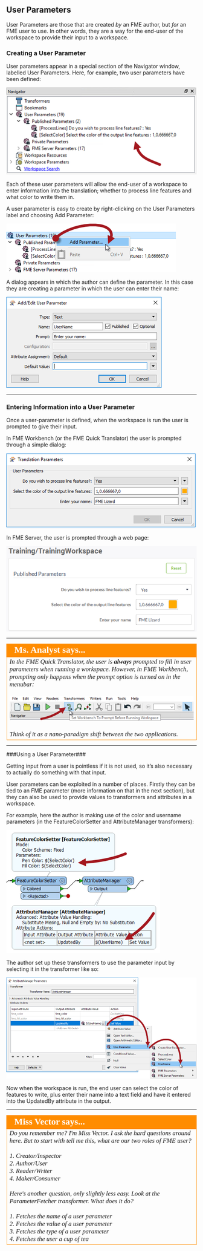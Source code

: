 ## User Parameters ##

User Parameters are those that are created *by* an FME author, but *for* an FME user to use. In other words, they are a way for the end-user of the workspace to provide their input to a workspace.


### Creating a User Parameter ###
User parameters appear in a special section of the Navigator window, labelled User Parameters. Here, for example, two user parameters have been defined:

![](./Images/Img1.003.UserParametersInNavigator.png)

Each of these user parameters will allow the end-user of a workspace to enter information into the translation; whether to process line features and what color to write them in. 

A user parameter is easy to create by right-clicking on the User Parameters label and choosing Add Parameter:

![](./Images/Img1.004.RightClickAddParameter.png)

A dialog appears in which the author can define the parameter. In this case they are creating a parameter in which the user can enter their name:

![](./Images/Img1.005.DefiningUserParameter.png)

---

### Entering Information into a User Parameter ###
Once a user-parameter is defined, when the workspace is run the user is prompted to give their input. 

In FME Workbench (or the FME Quick Translator) the user is prompted through a simple dialog:

![](./Images/Img1.006.UserParameterDialog.png)

In FME Server, the user is prompted through a web page:

![](./Images/Img1.007.UserParameterServer.png)


---

<!--Person X Says Section-->

<table style="border-spacing: 0px">
<tr>
<td style="vertical-align:middle;background-color:darkorange;border: 2px solid darkorange">
<i class="fa fa-quote-left fa-lg fa-pull-left fa-fw" style="color:white;padding-right: 12px;vertical-align:text-top"></i>
<span style="color:white;font-size:x-large;font-weight: bold;font-family:serif">Ms. Analyst says...</span>
</td>
</tr>

<tr>
<td style="border: 1px solid darkorange">
<span style="font-family:serif; font-style:italic; font-size:larger">
In the FME Quick Translator, the user is <strong>always</strong> prompted to fill in user parameters when running a workspace. However, in FME Workbench, prompting only happens when the prompt option is turned on in the menubar:
<br><br><img src="./Images/Img1.008.PromptOption.png">
<br><br>Think of it as a nano-paradigm shift between the two applications.
</span>
</td>
</tr>
</table>

---

###Using a User Parameter###

Getting input from a user is pointless if it is not used, so it’s also necessary to actually do something with that input.

User parameters can be exploited in a number of places. Firstly they can be tied to an FME parameter (more information on that in the next section), but they can also be used to provide values to transformers and attributes in a workspace.

For example, here the author is making use of the color and username parameters (in the FeatureColorSetter and AttributeManager transformers):


![](./Images/Img1.009.UsingUserParameterInput.png)


The author set up these transformers to use the parameter input by selecting it in the transformer like so:

![](./Images/Img1.010.SelectingUserParameterInput.png)

Now when the workspace is run, the end user can select the color of features to write, plus enter their name into a text field and have it entered into the UpdatedBy attribute in the output.

---

<!--Person X Says Section-->

<table style="border-spacing: 0px">
<tr>
<td style="vertical-align:middle;background-color:darkorange;border: 2px solid darkorange">
<i class="fa fa-quote-left fa-lg fa-pull-left fa-fw" style="color:white;padding-right: 12px;vertical-align:text-top"></i>
<span style="color:white;font-size:x-large;font-weight: bold;font-family:serif">Miss Vector says...</span>
</td>
</tr>

<tr>
<td style="border: 1px solid darkorange">
<span style="font-family:serif; font-style:italic; font-size:larger">
Do you remember me? I'm Miss Vector. I ask the hard questions around here. But to start with tell me this, what are our two roles of FME user? 
<br><br>1. Creator/Inspector
<br>2. Author/User
<br>3. Reader/Writer
<br>4. Maker/Consumer
<br><br>Here's another question, only slightly less easy. Look at the ParameterFetcher transformer. What does it do?
<br><br>1. Fetches the name of a user parameter
<br>2. Fetches the value of a user parameter
<br>3. Fetches the type of a user parameter
<br>4. Fetches the user a cup of tea
</span>
</td>
</tr>
</table>


